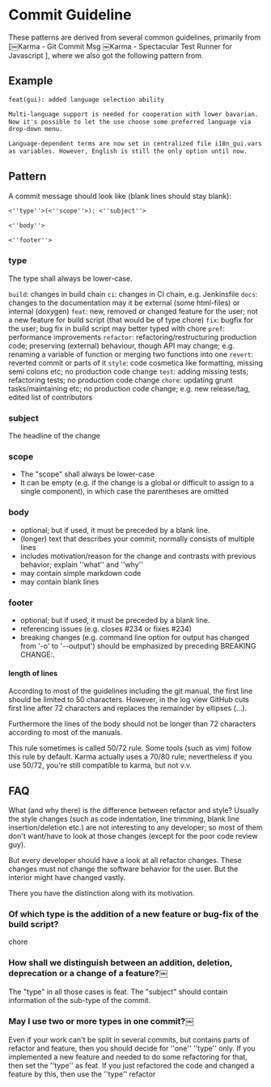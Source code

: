 # Commit Guideline

These patterns are derived from several common guidelines, primarily from [￼Karma - Git Commit Msg  ￼Karma - Spectacular Test Runner for Javascript ], where we also got the following pattern from.

## Example

``` markdown
feat(gui): added language selection ability

Multi-language support is needed for cooperation with lower bavarian.
Now it's possible to let the use choose some preferred language via
drop-down menu.

Language-dependent terms are now set in centralized file i18n_gui.vars
as variables. However, English is still the only option until now.

```

## Pattern

A commit message should look like (blank lines should stay blank):

``` markdown
<''type''>(<''scope''>): <''subject''>

<''body''>

<''footer''>
```

### type

The type shall always be lower-case.

`build`: changes in build chain
`ci`: changes in CI chain, e.g. Jenkinsfile
`docs`: changes to the documentation may it be external (some html-files) or internal (doxygen)
`feat`: new, removed or changed feature for the user; not a new feature for build script (that would be of type chore)
`fix`: bugfix for the user; bug fix in build script may better typed with chore
`pref`: performance improvements
`refactor`: refactoring/restructuring production code; preserving (external) behaviour, though API may change; e.g. renaming a variable of function or merging two functions into one
`revert`: reverted commit or parts of it
`style`: code cosmetica like formatting, missing semi colons etc; no production code change
`test`: adding missing tests; refactoring tests; no production code change
`chore`: updating grunt tasks/maintaining etc; no production code change; e.g. new release/tag, edited list of contributors

### subject

The headline of the change

### scope

- The "scope" shall always be lower-case
- It can be empty (e.g. if the change is a global or difficult to assign to a single component), in which case the parentheses are omitted

### body

- optional; but if used, it must be preceded by a blank line.
- (longer) text that describes your commit; normally consists of multiple lines
- includes motivation/reason for the change and contrasts with previous behavior; explain ''what'' and ''why''
- may contain simple markdown code
- may contain blank lines

### footer

- optional; but if used, it must be preceded by a blank line.
- referencing issues (e.g. closes #234 or fixes #234)
- breaking changes (e.g. command line option for output has changed from '-o' to '--output') should be emphasized by preceding BREAKING CHANGE:.

#### length of lines

According to most of the guidelines including the git manual, the first line should be limited to 50 characters. However, in the log view GitHub cuts first line after 72 characters and replaces the remainder by ellipses (...).

Furthermore the lines of the body should not be longer than 72 characters according to most of the manuals.

This rule sometimes is called 50/72 rule. Some tools (such as vim) follow this rule by default. Karma actually uses a 70/80 rule; nevertheless if you use 50/72, you're still compatible to karma, but not v.v.

## FAQ

What (and why there) is the difference between refactor and style?
Usually the style changes (such as code indentation, line trimming, blank line insertion/deletion etc.) are not interesting to any developer; so most of them don't want/have to look at those changes (except for the poor code review guy).

But every developer should have a look at all refactor changes. These changes must not change the software behavior for the user. But the interior might have changed vastly.

There you have the distinction along with its motivation.

### Of which type is the addition of a new feature or bug-fix of the build script?

chore

### How shall we distinguish between an addition, deletion, deprecation or a change of a feature?￼

The "type" in all those cases is feat. The "subject" should contain information of the sub-type of the commit.

### May I use two or more types in one commit?￼

Even if your work can't be split in several commits, but contains parts of refactor and feature, then you should decide for ''one'' ''type'' only. If you implemented a new feature and needed to do some refactoring for that, then set the ''type'' as feat. If you just refactored the code and changed a feature by this, then use the ''type'' refactor
